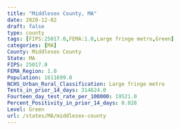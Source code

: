 ```yaml
---
title: "Middlesex County, MA"
date: 2020-12-02
draft: false
type: county
tags: [FIPS:25017.0,FEMA:1.0,Large fringe metro,Green]
categories: [MA]
County: Middlesex County
State: MA
FIPS: 25017.0
FEMA_Region: 1.0
Population: 1611699.0
NCHS_Urban_Rural_Classification: Large fringe metro
Tests_in_prior_14_days: 314624.0
Fourteen_day_test_rate_per_100000: 19521.0
Percent_Positivity_in_prior_14_days: 0.028
Level: Green
url: /states/MA/middlesex-county
---
```



